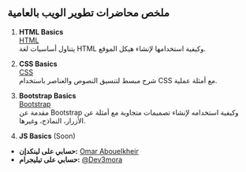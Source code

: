 ## ملخص محاضرات تطوير الويب بالعامية

1. **HTML Basics**  
   [HTML](./HTML_summary.md)  
   يتناول أساسيات لغة HTML وكيفية استخدامها لإنشاء هيكل الموقع.

2. **CSS Basics**  
   [CSS](./CSS_summary.md)  
   شرح مبسط لتنسيق النصوص والعناصر باستخدام CSS مع أمثلة عملية.

3. **Bootstrap Basics**  
   [Bootstrap](./Bootstrap_summary.md)  
   مقدمة عن Bootstrap وكيفية استخدامه لإنشاء تصميمات متجاوبة مع أمثلة عن الأزرار، النماذج، وغيرها.

4. **JS Basics** (Soon)


- **حسابي على لينكدإن:** [Omar Abouelkheir]([-elkhair/](https://www.linkedin.com/in/omar-abouelkhier-eg/))
- **حسابي على تيليجرام:** [@Dev3mora](https://t.me/dev3mora)
